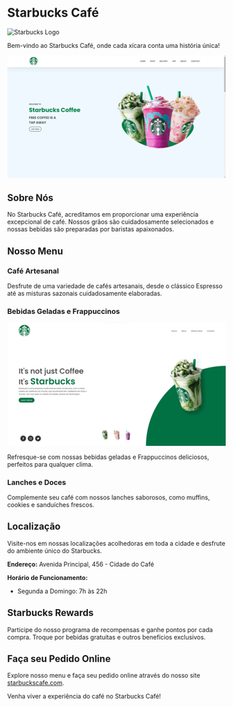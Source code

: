 # Starbucks Café

![Starbucks Logo](https://example.com/starbucks-logo.png)

Bem-vindo ao Starbucks Café, onde cada xícara conta uma história única!

![Ambiente Starbucks](https://github.com/EduardoDosSantosFerreira/project-stars/raw/main/starsite.png)

## Sobre Nós

No Starbucks Café, acreditamos em proporcionar uma experiência excepcional de café. Nossos grãos são cuidadosamente selecionados e nossas bebidas são preparadas por baristas apaixonados.

## Nosso Menu

### Café Artesanal

Desfrute de uma variedade de cafés artesanais, desde o clássico Espresso até as misturas sazonais cuidadosamente elaboradas.

### Bebidas Geladas e Frappuccinos
![Starbucks Café](https://github.com/EduardoDosSantosFerreira/project-stars/raw/main/bucksite.png)

Refresque-se com nossas bebidas geladas e Frappuccinos deliciosos, perfeitos para qualquer clima.

### Lanches e Doces

Complemente seu café com nossos lanches saborosos, como muffins, cookies e sanduíches frescos.

## Localização

Visite-nos em nossas localizações acolhedoras em toda a cidade e desfrute do ambiente único do Starbucks.

**Endereço:** Avenida Principal, 456 - Cidade do Café

**Horário de Funcionamento:**
- Segunda a Domingo: 7h às 22h

## Starbucks Rewards

Participe do nosso programa de recompensas e ganhe pontos por cada compra. Troque por bebidas gratuitas e outros benefícios exclusivos.

## Faça seu Pedido Online

Explore nosso menu e faça seu pedido online através do nosso site [starbuckscafe.com](https://www.starbuckscafe.com).

Venha viver a experiência do café no Starbucks Café!

